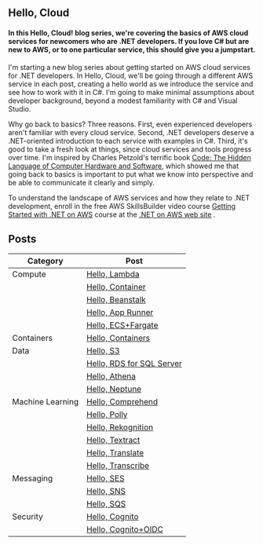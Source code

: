 ## Hello, Cloud

#### In this Hello, Cloud! blog series, we're covering the basics of AWS cloud services for newcomers who are .NET developers. If you love C# but are new to AWS, or to one particular service, this should give you a jumpstart. 

I'm starting a new blog series about getting started on AWS cloud services for .NET developers. In Hello, Cloud, we'll be going through a different AWS service in each post, creating a hello world as we introduce the service and see how to work with it in C#. I'm going to make minimal assumptions about developer background, beyond a modest familiarity with C# and Visual Studio.

Why go back to basics? Three reasons. First, even experienced developers aren't familiar with every cloud service. Second, .NET developers deserve a .NET-oriented introduction to each service with examples in C#. Third, it's good to take a fresh look at things, since cloud services and tools progress over time. I'm inspired by Charles Petzold's terrific book 
 [Code: The Hidden Language of Computer Hardware and Software](https://www.amazon.com/Code-Language-Computer-Developer-Practices-ebook-dp-B00JDMPOK2/dp/B00JDMPOK2/ref=mt_other?_encoding=UTF8&me=&qid=), which showed me that going back to basics is important to put what we know into perspective and be able to communicate it clearly and simply.

To understand the landscape of AWS services and how they relate to .NET development, enroll in the free AWS SkillsBuilder video course  [Getting Started with .NET on AWS](https://aws.amazon.com/developer/language/net/getting-started/?developer-center-content-cards.sort-by=item.additionalFields.sortDate&developer-center-content-cards.sort-order=desc&awsf.tech-category=*all)  course at the  [.NET on AWS web site](https://aws.amazon.com/developer/language/net/) .


## Posts

| Category | Post |
| --------- | ----------------------------------------------------------------------------- |
| Compute | [Hello, Lambda](https://davidpallmann.hashnode.dev/hello-lambda) |
| | [Hello, Container](https://davidpallmann.hashnode.dev/hello-containers)  |
| | [Hello, Beanstalk](https://davidpallmann.hashnode.dev/hello-beanstalk) |
| | [Hello, App Runner](https://davidpallmann.hashnode.dev/hello-app-runner) |
| | [Hello, ECS+Fargate](https://davidpallmann.hashnode.dev/hello-ecs-and-fargate) |
| Containers |  [Hello, Containers](https://davidpallmann.hashnode.dev/hello-containers) |
| Data | [Hello, S3](https://davidpallmann.hashnode.dev/hello-s3) |
| | [Hello, RDS for SQL Server](https://davidpallmann.hashnode.dev/hello-rds-for-sql-server) |
| | [Hello, Athena](https://davidpallmann.hashnode.dev/hello-athena) |
| | [Hello, Neptune](https://davidpallmann.hashnode.dev/hello-neptune) |
| Machine Learning  | [Hello, Comprehend](https://davidpallmann.hashnode.dev/hello-comprehend) |
| | [Hello, Polly](https://davidpallmann.hashnode.dev/hello-polly)
| | [Hello, Rekognition](https://davidpallmann.hashnode.dev/hello-rekognition) |
| | [Hello, Textract](https://davidpallmann.hashnode.dev/hello-textract) |
| | [Hello, Translate](https://davidpallmann.hashnode.dev/hello-translate) |
| | [Hello, Transcribe](https://davidpallmann.hashnode.dev/hello-transcribe) |
| Messaging | [Hello, SES](https://davidpallmann.hashnode.dev/hello-ses) |
| | [Hello, SNS](https://davidpallmann.hashnode.dev/hello-sns) |
| | [Hello, SQS](https://davidpallmann.hashnode.dev/hello-sqs) |
| Security | [Hello, Cognito](https://davidpallmann.hashnode.dev/hello-cognito) |
| |  [Hello, Cognito+OIDC](https://davidpallmann.hashnode.dev/hello-cognito-oidc) |
